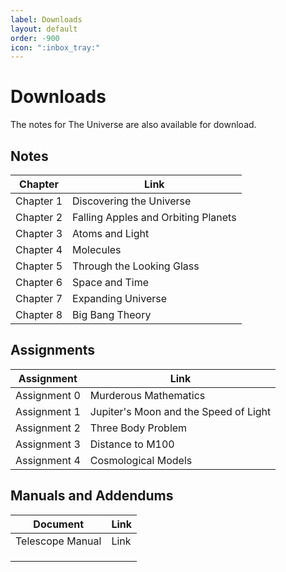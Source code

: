 ```yaml
---
label: Downloads
layout: default
order: -900
icon: ":inbox_tray:"
---
```


# Downloads

The notes for The Universe are also available for download.

## Notes

| Chapter   | Link                                |
|-----------|-------------------------------------|
| Chapter 1 | Discovering the Universe            |
| Chapter 2 | Falling Apples and Orbiting Planets |
| Chapter 3 | Atoms and Light                     |
| Chapter 4 | Molecules                           |
| Chapter 5 | Through the Looking Glass           |
| Chapter 6 | Space and Time                      |
| Chapter 7 | Expanding Universe                  |
| Chapter 8 | Big Bang Theory                     |

## Assignments

| Assignment   | Link                                  |
|--------------|---------------------------------------|
| Assignment 0 | Murderous Mathematics                 |
| Assignment 1 | Jupiter's Moon and the Speed of Light |
| Assignment 2 | Three Body Problem                    |
| Assignment 3 | Distance to M100                      |
| Assignment 4 | Cosmological Models                   |


## Manuals and Addendums

| Document         | Link |
|------------------|------|
| Telescope Manual | Link |
|                  |      |
|                  |      |
|                  |      |



